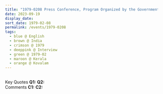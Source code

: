 ```yaml
---
title: "1979-0208 Press Conference, Program Organized by the Government of India, Day 2, Kovalam (18 kms S of Thiruvananthapuram), Kerala, India"
date: 2023-09-19
display_date: 
sort_date: 1979-02-08
permalink: /events/1979-0208
tags:
  - blue @ English
  - brown @ India
  - crimson @ 1979
  - deeppink @ Interview
  - green @ 1979-02
  - maroon @ Kerala
  - orange @ Kovalam
---
```


<br>

<wave-list>
  <list-title color="DarkSeaGreen" width="55">Key Quotes</list-title>
  <list-item color="BlanchedAlmond" width="280"><b>Q1:</b> <i></i></list-item>
  <list-item color="Lavender" width="280"><b>Q2:</b> <i></i></list-item>
</wave-list>

<br>

<wave-list>
  <list-title color="DarkSeaGreen" width="55">Comments</list-title>
  <list-item color="BlanchedAlmond" width="280"><b>C1:</b> <i></i></list-item>
  <list-item color="Lavender" width="280"><b>C2:</b> <i></i></list-item>
</wave-list>